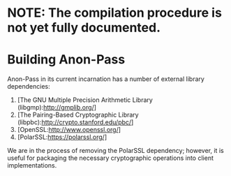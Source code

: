 NOTE: The compilation procedure is not yet fully documented.
=====

Building Anon-Pass
==================

Anon-Pass in its current incarnation has a number of external library
dependencies:

1. [The GNU Multiple Precision Arithmetic Library (libgmp):http://gmplib.org/]
2. [The Pairing-Based Cryptographic Library (libpbc):http://crypto.stanford.edu/pbc/]
3. [OpenSSL:http://www.openssl.org/]
4. [PolarSSL:https://polarssl.org/]

We are in the process of removing the PolarSSL dependency; however, it
is useful for packaging the necessary cryptographic operations into
client implementations.
